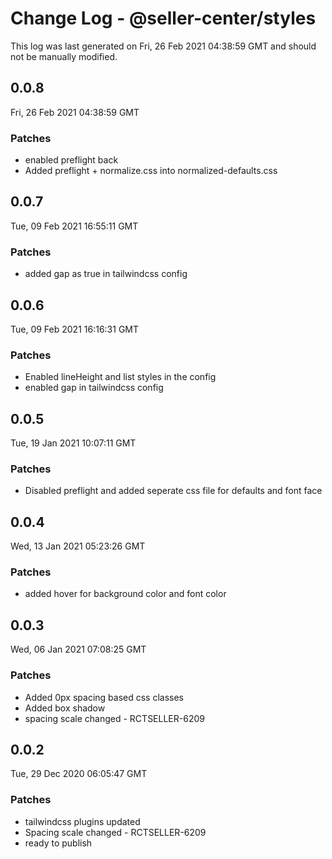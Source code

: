 # Change Log - @seller-center/styles

This log was last generated on Fri, 26 Feb 2021 04:38:59 GMT and should not be manually modified.

## 0.0.8
Fri, 26 Feb 2021 04:38:59 GMT

### Patches

- enabled preflight back
- Added preflight + normalize.css into normalized-defaults.css

## 0.0.7
Tue, 09 Feb 2021 16:55:11 GMT

### Patches

- added gap as true in tailwindcss config

## 0.0.6
Tue, 09 Feb 2021 16:16:31 GMT

### Patches

- Enabled lineHeight and list styles in the config
- enabled gap in tailwindcss config

## 0.0.5
Tue, 19 Jan 2021 10:07:11 GMT

### Patches

- Disabled preflight and added seperate css file for defaults and font face

## 0.0.4
Wed, 13 Jan 2021 05:23:26 GMT

### Patches

- added hover for background color and font color

## 0.0.3
Wed, 06 Jan 2021 07:08:25 GMT

### Patches

- Added 0px spacing based css classes
- Added box shadow
- spacing scale changed - RCTSELLER-6209

## 0.0.2
Tue, 29 Dec 2020 06:05:47 GMT

### Patches

- tailwindcss plugins updated
- Spacing scale changed - RCTSELLER-6209
- ready to publish

